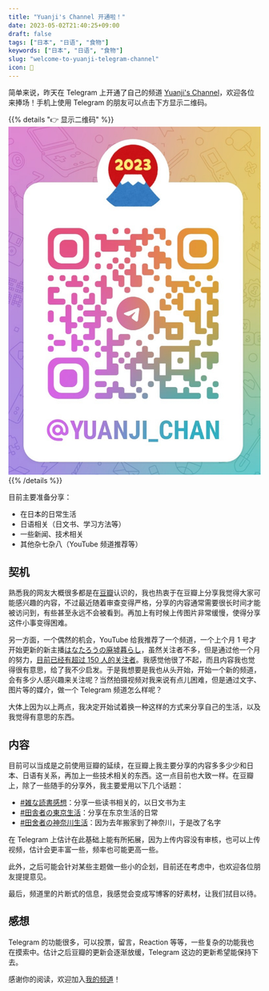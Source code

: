 ```yaml
---
title: "Yuanji's Channel 开通啦！"
date: 2023-05-02T21:40:25+09:00
draft: false
tags: ["日本", "日语", "食物"]
keywords: ["日本", "日语", "食物"]
slug: "welcome-to-yuanji-telegram-channel"
icon: 📢
---
```


简单来说，昨天在 Telegram 上开通了自己的频道 [Yuanji's Channel](https://t.me/yuanji_chan)，欢迎各位来捧场！手机上使用 Telegram 的朋友可以点击下方显示二维码。

{{% details "👉 显示二维码" %}}
![Yuanji's Channel 二维码](Yuanji_Channel_QR.jpg)
{{% /details %}}

目前主要准备分享：

- 在日本的日常生活
- 日语相关（日文书、学习方法等）
- 一些新闻、技术相关
- 其他杂七杂八（YouTube 频道推荐等）

<!--more-->

## 契机

熟悉我的网友大概很多都是在[豆瓣](https://www.douban.com/people/masakichi/)认识的，我也热衷于在豆瓣上分享我觉得大家可能感兴趣的内容，不过最近随着审查变得严格，分享的内容通常需要很长时间才能被访问到，有些甚至永远不会被看到。再加上有时候上传图片非常缓慢，使得分享这件小事变得困难。

另一方面，一个偶然的机会，YouTube 给我推荐了一个频道，一个上个月 1 号才开始更新的新主播[はなたろうの廃墟暮らし](https://www.youtube.com/@hanataro_1)，虽然关注者不多，但是通过他一个月的努力，[目前已经有超过 150 人的关注者](https://www.youtube.com/watch?v=BWurukx0C88)。我感觉他很了不起，而且内容我也觉得很有意思，给了我不少启发。于是我想要是我也从头开始，开始一个新的频道，会有多少人感兴趣来关注呢？当然拍摄视频对我来说有点儿困难，但是通过文字、图片等的媒介，做一个 Telegram 频道怎么样呢？

大体上因为以上两点，我决定开始试着换一种这样的方式来分享自己的生活，以及我觉得有意思的东西。

## 内容

目前可以当成是之前使用豆瓣的延续，在豆瓣上我主要分享的内容多多少少和日本、日语有关系，再加上一些技术相关的东西。这一点目前也大致一样。在豆瓣上，除了一些随手的分享外，我主要爱用以下几个话题：

- [#雑な読書感想](https://www.douban.com/gallery/topic/258624/?target_user_id=62970444)：分享一些读书相关的，以日文书为主
- [#田舎者の東京生活](https://www.douban.com/gallery/topic/277182/?target_user_id=62970444)：分享在东京生活的日常
- [#田舍者の神奈川生活](https://www.douban.com/gallery/topic/3375675/?target_user_id=62970444)：因为去年搬家到了神奈川，于是改了名字

在 Telegram 上估计在此基础上能有所拓展，因为上传内容没有审核，也可以上传视频，估计会更丰富一些，频率也可能更高一些。

此外，之后可能会针对某些主题做一些小的企划，目前还在考虑中，也欢迎各位朋友提提意见。

最后，频道里的片断式的信息，我感觉会变成写博客的好素材，让我们拭目以待。

## 感想

Telegram 的功能很多，可以投票，留言，Reaction 等等，一些复杂的功能我也在摸索中。估计之后豆瓣的更新会逐渐放缓，Telegram 这边的更新希望能保持下去。

感谢你的阅读，欢迎加入[我的频道](https://t.me/yuanji_chan)！
